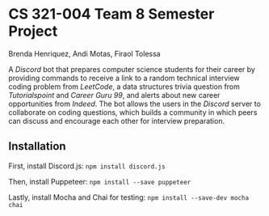 # CS 321-004 Team 8 Semester Project

Brenda Henriquez, Andi Motas, Firaol Tolessa

A *Discord* bot that prepares computer science students for their career by providing commands to receive a link to a random technical interview coding problem from *LeetCode*, a data structures trivia question from *Tutorialspoint* and *Career Guru 99*, and alerts about new career opportunities from *Indeed*. The bot allows the users in the *Discord* server to collaborate on coding questions, which builds a community in which peers can discuss and encourage each other for interview preparation. 

## Installation

First, install Discord.js:
`npm install discord.js`

Then, install Puppeteer:
`npm install --save puppeteer`

Lastly, install Mocha and Chai for testing:
`npm install --save-dev mocha chai`
